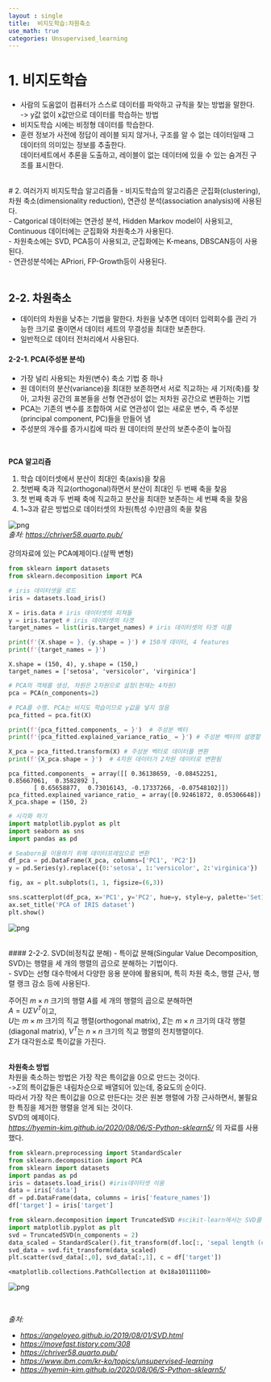 ```yaml
---
layout : single
title:  비지도학습:차원축소
use_math: true
categories: Unsupervised_learning
---
```

# 1. 비지도학습
- 사람의 도움없이 컴퓨터가 스스로 데이터를 파악하고 규칙을 찾는 방법을 말한다.<br>
-> y값 없이 x값만으로 데이터를 학습하는 방법<br>
- 비지도학습 시에는 비정형 데이터를 학습한다.<br>
- 훈련 정보가 사전에 정답이 레이블 되지 않거나, 구조를 알 수 없는 데이터일때 그 데이터의 의미있는 정보를 추출한다.<br>
데이터세트에서 추론을 도출하고, 레이블이 없는 데이터에 있을 수 있는 숨겨진 구조를 표시한다.<br>

<br>
# 2. 여러가지 비지도학습 알고리즘들
- 비지도학습의 알고리즘은 군집화(clustering), 차원 축소(dimensionality reduction), 연관성 분석(association analysis)에 사용된다.<br>
- Catgorical 데이터에는 연관성 분석, Hidden Markov model이 사용되고, Continuous 데이터에는 군집화와 차원축소가 사용된다.<br>
- 차원축소에는 SVD, PCA등이 사용되고, 군집화에는 K-means, DBSCAN등이 사용된다.<br>
- 연관성분석에는 APriori, FP-Growth등이 사용된다.<br>
<br>

## 2-2. 차원축소
- 데이터의 차원을 낮추는 기법을 말한다. 차원을 낮추면 데이터 입력회수를 관리 가능한 크기로 줄이면서 데이터 세트의 무결성을 최대한 보존한다.<br>
- 일반적으로 데이터 전처리에서 사용된다.<br>

#### 2-2-1. PCA(주성분 분석)
- 가장 널리 사용되는 차원(변수) 축소 기법 중 하나<br>
- 원 데이터의 분산(variance)을 최대한 보존하면서 서로 직교하는 새 기저(축)를 찾아, 고차원 공간의 표본들을 선형 연관성이 없는 저차원 공간으로 변환하는 기법<br>
- PCA는 기존의 변수를 조합하여 서로 연관성이 없는 새로운 변수, 즉 주성분(principal component, PC)들을 만들어 냄<br>
- 주성분의 개수를 증가시킴에 따라 원 데이터의 분산의 보존수준이 높아짐<br>
<br>

**PCA 알고리즘**<br>
1. 학습 데이터셋에서 분산이 최대인 축(axis)을 찾음<br>
2. 첫번째 축과 직교(orthogonal)하면서 분산이 최대인 두 번째 축을 찾음<br>
3. 첫 번째 축과 두 번째 축에 직교하고 분산을 최대한 보존하는 세 번째 축을 찾음<br>
4. 1~3과 같은 방법으로 데이터셋의 차원(특성 수)만큼의 축을 찾음<br>

![png](https://drive.google.com/uc?id=1iN8LzC0BWkyv2dtw9bvFdWOaa_00-N_R)<br>
*출처: https://chriver58.quarto.pub/* <br>
<br>
강의자료에 있는 PCA예제이다.(살짝 변형)<br>
```python
from sklearn import datasets
from sklearn.decomposition import PCA

# iris 데이터셋을 로드
iris = datasets.load_iris()

X = iris.data # iris 데이터셋의 피쳐들
y = iris.target # iris 데이터셋의 타겟
target_names = list(iris.target_names) # iris 데이터셋의 타겟 이름

print(f'{X.shape = }, {y.shape = }') # 150개 데이터, 4 features
print(f'{target_names = }')  
```

    X.shape = (150, 4), y.shape = (150,)
    target_names = ['setosa', 'versicolor', 'virginica']
    


```python
# PCA의 객체를 생성, 차원은 2차원으로 설정(현재는 4차원)
pca = PCA(n_components=2)

# PCA를 수행. PCA는 비지도 학습이므로 y값을 넣지 않음
pca_fitted = pca.fit(X)

print(f'{pca_fitted.components_ = }')  # 주성분 벡터
print(f'{pca_fitted.explained_variance_ratio_ = }') # 주성분 벡터의 설명할 수 있는 분산 비율

X_pca = pca_fitted.transform(X) # 주성분 벡터로 데이터를 변환
print(f'{X_pca.shape = }')  # 4차원 데이터가 2차원 데이터로 변환됨
```

    pca_fitted.components_ = array([[ 0.36138659, -0.08452251,  0.85667061,  0.3582892 ],
           [ 0.65658877,  0.73016143, -0.17337266, -0.07548102]])
    pca_fitted.explained_variance_ratio_ = array([0.92461872, 0.05306648])
    X_pca.shape = (150, 2)
    


```python
# 시각화 하기
import matplotlib.pyplot as plt
import seaborn as sns
import pandas as pd

# Seaborn을 이용하기 위해 데이터프레임으로 변환
df_pca = pd.DataFrame(X_pca, columns=['PC1', 'PC2'])
y = pd.Series(y).replace({0:'setosa', 1:'versicolor', 2:'virginica'})

fig, ax = plt.subplots(1, 1, figsize=(6,3))

sns.scatterplot(df_pca, x='PC1', y='PC2', hue=y, style=y, palette='Set1')
ax.set_title('PCA of IRIS dataset')
plt.show()
```


    
![png](https://drive.google.com/uc?id=1olrY-ozt8cnKrHSdHNOlPT8wsfBG-S3B)
    

<br>
#### 2-2-2. SVD(비정칙값 분해)
- 특이값 분해(Singular Value Decomposition, SVD)는 행렬을 세 개의 행렬의 곱으로 분해하는 기법이다.<br>
- SVD는 선형 대수학에서 다양한 응용 분야에 활용되며, 특히 차원 축소, 행렬 근사, 행렬 랭크 감소 등에 사용된다.<br>


주어진 $m×n$ 크기의 행렬 $A$를 세 개의 행렬의 곱으로 분해하면<br>
$A = UΣV^T$이고,<br>
$U$는 $m×m$ 크기의 직교 행렬(orthogonal matrix), $Σ$는 $m×n$ 크기의 대각 행렬(diagonal matrix), $V^ T$는 $n×n$ 크기의 직교 행렬의 전치행렬이다.<br>
$Σ$가 대각원소로 특이값을 가진다.<br>
<br>

**차원축소 방법**<br>
차원을 축소하는 방법은 가장 작은 특이값을 0으로 만드는 것이다.<br>
->$Σ$의 특이값들은 내림차순으로 배열되어 있는데, 중요도의 순이다. <br>
따라서 가장 작은 특이값을 0으로 만든다는 것은 원본 행렬에 가장 근사하면서, 불필요한 특징을 제거한 행렬을 얻게 되는 것이다.<br>
SVD의 예제이다.<br>
*https://hyemin-kim.github.io/2020/08/06/S-Python-sklearn5/* 의 자료를 사용했다.<br>
```python
from sklearn.preprocessing import StandardScaler
from sklearn.decomposition import PCA
from sklearn import datasets
import pandas as pd
iris = datasets.load_iris() #iris데이터셋 이용
data = iris['data']
df = pd.DataFrame(data, columns = iris['feature_names'])
df['target'] = iris['target']
```


```python
from sklearn.decomposition import TruncatedSVD #scikit-learn에서는 SVD를 위해 TruncatedSVD를 사용
import matplotlib.pyplot as plt
svd = TruncatedSVD(n_components = 2)
data_scaled = StandardScaler().fit_transform(df.loc[:, 'sepal length (cm)' : 'petal width (cm)'])
svd_data = svd.fit_transform(data_scaled)
plt.scatter(svd_data[:,0], svd_data[:,1], c = df['target'])
```




    <matplotlib.collections.PathCollection at 0x18a10111100>




    
![png](https://drive.google.com/uc?id=11vapPOjkSd-Zkl4aKmgzTcUUsycqcNlw)
    

<br>

*출처:* <br>
- *https://angeloyeo.github.io/2019/08/01/SVD.html* <br>
- *https://movefast.tistory.com/308* <br>
- *https://chriver58.quarto.pub/* <br>
- *https://www.ibm.com/kr-ko/topics/unsupervised-learning* <br>
- *https://hyemin-kim.github.io/2020/08/06/S-Python-sklearn5/* <br>
